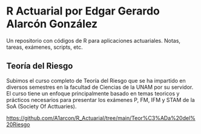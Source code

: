 # R Actuarial por Edgar Gerardo Alarcón González
Un repositorio con códigos de R para aplicaciones actuariales. Notas, tareas, exámenes, scripts, etc.

## Teoría del Riesgo
Subimos el curso completo de Teoría del Riesgo que se ha impartido en diversos semestres en la facultad de Ciencias de la UNAM por su servidor. El curso tiene un enfoque principalmente basado en temas teoricos y prácticos necesarios para presentar los exámenes P, FM, IFM y STAM de la SoA (Society Of Acttuaries).

https://github.com/A1arcon/R_Actuarial/tree/main/Teor%C3%ADa%20del%20Riesgo
